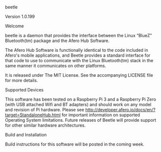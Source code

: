 beetle

Version 1.0.199


Welcome

beetle is a daemon that provides the interface between the Linux “BlueZ” Bluetooth(tm) package and the Afero Hub Software.

The Afero Hub Software is functionally identical to the code included in Afero's mobile applications, and Beetle provides a standard interface for that code to use to communicate with the Linux Bluetooth(tm) stack in the same manner it communicates on other platforms.

It is released under The MIT License. See the accompanying LICENSE file for more details.


Supported Devices

This software has been tested on a Raspberry Pi 3 and a Raspberry Pi Zero (with USB attached Wifi and BT adapters) and should work on any model and revision of Pi hardware. Please see http://developer.afero.io/docs/en/?target=StandaloneHub.html for important information on supported Operating System limitations. Future releases of Beetle will provide support for other similar hardware architectures.


Build and Installation

Build instructions for this software will be posted in the coming week.
